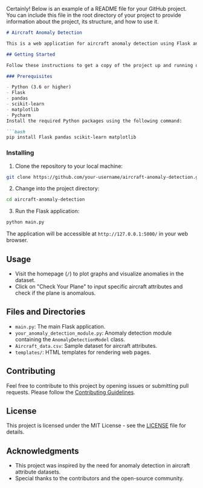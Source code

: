 Certainly! Below is an example of a README file for your GitHub project. You can include this file in the root directory of your project to provide information about the project, its structure, and how to use it.

```markdown
# Aircraft Anomaly Detection

This is a web application for aircraft anomaly detection using Flask and various anomaly detection models such as Isolation Forest, One-Class SVM, and K-Means. The application allows users to visualize anomalies in a dataset, as well as check if a specific set of aircraft attributes is anomalous.

## Getting Started

Follow these instructions to get a copy of the project up and running on your local machine.

### Prerequisites

- Python (3.6 or higher)
- Flask
- pandas
- scikit-learn
- matplotlib
- Pycharm
Install the required Python packages using the following command:

```bash
pip install Flask pandas scikit-learn matplotlib
```

### Installing

1. Clone the repository to your local machine:

```bash
git clone https://github.com/your-username/aircraft-anomaly-detection.git
```

2. Change into the project directory:

```bash
cd aircraft-anomaly-detection
```

3. Run the Flask application:

```bash
python main.py
```

The application will be accessible at `http://127.0.0.1:5000/` in your web browser.

## Usage

- Visit the homepage (`/`) to plot graphs and visualize anomalies in the dataset.
- Click on "Check Your Plane" to input specific aircraft attributes and check if the plane is anomalous.

## Files and Directories

- `main.py`: The main Flask application.
- `your_anomaly_detection_module.py`: Anomaly detection module containing the `AnomalyDetectionModel` class.
- `Aircraft_data.csv`: Sample dataset for aircraft attributes.
- `templates/`: HTML templates for rendering web pages.
  
## Contributing

Feel free to contribute to this project by opening issues or submitting pull requests. Please follow the [Contributing Guidelines](CONTRIBUTING.md).

## License

This project is licensed under the MIT License - see the [LICENSE](LICENSE) file for details.

## Acknowledgments

- This project was inspired by the need for anomaly detection in aircraft attribute datasets.
- Special thanks to the contributors and the open-source community.

```
